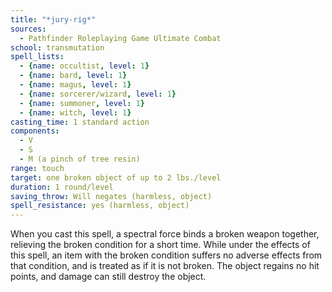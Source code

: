 ```yaml
---
title: "*jury-rig*"
sources:
  - Pathfinder Roleplaying Game Ultimate Combat
school: transmutation
spell_lists:
  - {name: occultist, level: 1}
  - {name: bard, level: 1}
  - {name: magus, level: 1}
  - {name: sorcerer/wizard, level: 1}
  - {name: summoner, level: 1}
  - {name: witch, level: 1}
casting_time: 1 standard action
components:
  - V
  - S
  - M (a pinch of tree resin)
range: touch
target: one broken object of up to 2 lbs./level
duration: 1 round/level
saving_throw: Will negates (harmless, object)
spell_resistance: yes (harmless, object)
---
```


When you cast this spell, a spectral force binds a broken weapon together, relieving the broken condition for a short time. While under the effects of this spell, an item with the broken condition suffers no adverse effects from that condition, and is treated as if it is not broken. The object regains no hit points, and damage can still destroy the object.

